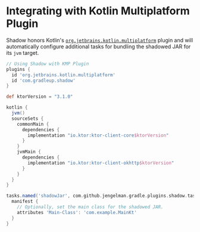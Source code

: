 # Integrating with Kotlin Multiplatform Plugin

Shadow honors Kotlin's
[`org.jetbrains.kotlin.multiplatform`](https://kotlinlang.org/docs/multiplatform-intro.html) plugin and will automatically
configure additional tasks for bundling the shadowed JAR for its `jvm` target.
```groovy
// Using Shadow with KMP Plugin
plugins {
  id 'org.jetbrains.kotlin.multiplatform'
  id 'com.gradleup.shadow'
}

def ktorVersion = "3.1.0"

kotlin {
  jvm()
  sourceSets {
    commonMain {
      dependencies {
        implementation "io.ktor:ktor-client-core$ktorVersion"
      }
    }
    jvmMain {
      dependencies {
        implementation "io.ktor:ktor-client-okhttp$ktorVersion"
      }
    }
  }
}

tasks.named('shadowJar', com.github.jengelman.gradle.plugins.shadow.tasks.ShadowJar) {
  manifest {
    // Optionally, set the main class for the shadowed JAR.
    attributes 'Main-Class': 'com.example.MainKt'
  }
}
```
